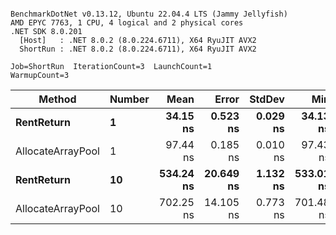 ```

BenchmarkDotNet v0.13.12, Ubuntu 22.04.4 LTS (Jammy Jellyfish)
AMD EPYC 7763, 1 CPU, 4 logical and 2 physical cores
.NET SDK 8.0.201
  [Host]   : .NET 8.0.2 (8.0.224.6711), X64 RyuJIT AVX2
  ShortRun : .NET 8.0.2 (8.0.224.6711), X64 RyuJIT AVX2

Job=ShortRun  IterationCount=3  LaunchCount=1  
WarmupCount=3  

```
| Method            | Number | Mean      | Error     | StdDev   | Min       | Max       | Allocated |
|------------------ |------- |----------:|----------:|---------:|----------:|----------:|----------:|
| **RentReturn**        | **1**      |  **34.15 ns** |  **0.523 ns** | **0.029 ns** |  **34.13 ns** |  **34.18 ns** |         **-** |
| AllocateArrayPool | 1      |  97.44 ns |  0.185 ns | 0.010 ns |  97.43 ns |  97.45 ns |         - |
| **RentReturn**        | **10**     | **534.24 ns** | **20.649 ns** | **1.132 ns** | **533.01 ns** | **535.24 ns** |         **-** |
| AllocateArrayPool | 10     | 702.25 ns | 14.105 ns | 0.773 ns | 701.48 ns | 703.03 ns |         - |
